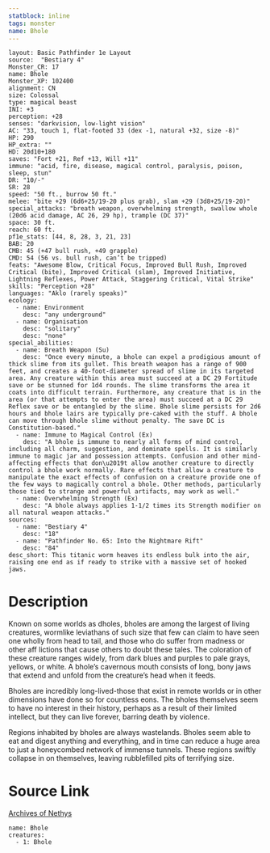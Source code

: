 ```yaml
---
statblock: inline
tags: monster
name: Bhole
---
```

```statblock
layout: Basic Pathfinder 1e Layout
source:  "Bestiary 4"
Monster_CR: 17
name: Bhole
Monster_XP: 102400
alignment: CN
size: Colossal
type: magical beast
INI: +3
perception: +28
senses: "darkvision, low-light vision"
AC: "33, touch 1, flat-footed 33 (dex -1, natural +32, size -8)"
HP: 290
HP_extra: ""
HD: 20d10+180
saves: "Fort +21, Ref +13, Will +11"
immune: "acid, fire, disease, magical control, paralysis, poison, sleep, stun"
DR: "10/-"
SR: 28
speed: "50 ft., burrow 50 ft."
melee: "bite +29 (6d6+25/19-20 plus grab), slam +29 (3d8+25/19-20)"
special_attacks: "breath weapon, overwhelming strength, swallow whole (20d6 acid damage, AC 26, 29 hp), trample (DC 37)"
space: 30 ft.
reach: 60 ft.
pf1e_stats: [44, 8, 28, 3, 21, 23]
BAB: 20
CMB: 45 (+47 bull rush, +49 grapple)
CMD: 54 (56 vs. bull rush, can’t be tripped)
feats: "Awesome Blow, Critical Focus, Improved Bull Rush, Improved Critical (bite), Improved Critical (slam), Improved Initiative, Lightning Reflexes, Power Attack, Staggering Critical, Vital Strike"
skills: "Perception +28"
languages: "Aklo (rarely speaks)"
ecology:
  - name: Environment
    desc: "any underground"
  - name: Organisation
    desc: "solitary"
    desc: "none"
special_abilities:
  - name: Breath Weapon (Su)
    desc: "Once every minute, a bhole can expel a prodigious amount of thick slime from its gullet. This breath weapon has a range of 900 feet, and creates a 40-foot-diameter spread of slime in its targeted area. Any creature within this area must succeed at a DC 29 Fortitude save or be stunned for 1d4 rounds. The slime transforms the area it coats into difficult terrain. Furthermore, any creature that is in the area (or that attempts to enter the area) must succeed at a DC 29 Reflex save or be entangled by the slime. Bhole slime persists for 2d6 hours and bhole lairs are typically pre-caked with the stuff. A bhole can move through bhole slime without penalty. The save DC is Constitution-based."
  - name: Immune to Magical Control (Ex)
    desc: "A bhole is immune to nearly all forms of mind control, including all charm, suggestion, and dominate spells. It is similarly immune to magic jar and possession attempts. Confusion and other mind-affecting effects that don\u2019t allow another creature to directly control a bhole work normally. Rare effects that allow a creature to manipulate the exact effects of confusion on a creature provide one of the few ways to magically control a bhole. Other methods, particularly those tied to strange and powerful artifacts, may work as well."
  - name: Overwhelming Strength (Ex)
    desc: "A bhole always applies 1-1/2 times its Strength modifier on all natural weapon attacks."
sources:
  - name: "Bestiary 4"
    desc: "18"
  - name: "Pathfinder No. 65: Into the Nightmare Rift"
    desc: "84"
desc_short: This titanic worm heaves its endless bulk into the air, raising one end as if ready to strike with a massive set of hooked jaws.
```
# Description
Known on some worlds as dholes, bholes are among the largest of living creatures, wormlike leviathans of such size that few can claim to have seen one wholly from head to tail, and those who do suffer from madness or other aff lictions that cause others to doubt these tales. The coloration of these creature ranges widely, from dark blues and purples to pale grays, yellows, or white. A bhole’s cavernous mouth consists of long, bony jaws that extend and unfold from the creature’s head when it feeds.

Bholes are incredibly long-lived-those that exist in remote worlds or in other dimensions have done so for countless eons. The bholes themselves seem to have no interest in their history, perhaps as a result of their limited intellect, but they can live forever, barring death by violence.

Regions inhabited by bholes are always wastelands. Bholes seem able to eat and digest anything and everything, and in time can reduce a huge area to just a honeycombed network of immense tunnels. These regions swiftly collapse in on themselves, leaving rubblefilled pits of terrifying size.
# Source Link
[Archives of Nethys](https://aonprd.com/MonsterDisplay.aspx?ItemName=Bhole)
```encounter-table
name: Bhole
creatures:
  - 1: Bhole
```
